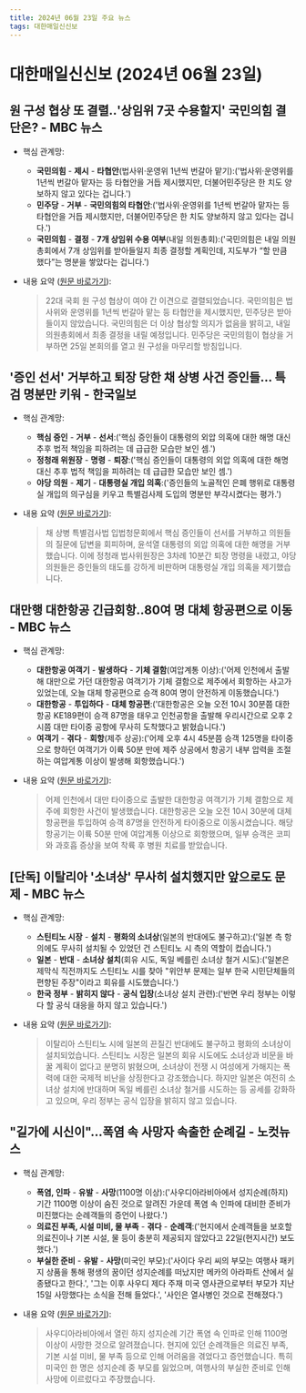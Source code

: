 ```yaml
---
title: 2024년 06월 23일 주요 뉴스
tags: 대한매일신신보
---
```


# 대한매일신신보 (2024년 06월 23일)
## 원 구성 협상 또 결렬‥'상임위 7곳 수용할지' 국민의힘 결단은? - MBC 뉴스  
  - 핵심 관계망:  
      
      * **국민의힘** - **제시** - **타협안**(법사위·운영위 1년씩 번갈아 맡기):('법사위·운영위를 1년씩 번갈아 맡자는 등 타협안을 거듭 제시했지만, 더불어민주당은 한 치도 양보하지 않고 있다는 겁니다.')  
      * **민주당** - **거부** - **국민의힘의 타협안**:('법사위·운영위를 1년씩 번갈아 맡자는 등 타협안을 거듭 제시했지만, 더불어민주당은 한 치도 양보하지 않고 있다는 겁니다.')  
      * **국민의힘** - **결정** - **7개 상임위 수용 여부**(내일 의원총회):('국민의힘은 내일 의원총회에서 7개 상임위를 받아들일지 최종 결정할 계획인데, 지도부가 “할 만큼 했다”는 명분을 쌓았다는 겁니다.')  
  
  - 내용 요약 ([원문 바로가기](https://news.google.com/rss/articles/CBMiRWh0dHBzOi8vaW1uZXdzLmltYmMuY29tL3JlcGxheS8yMDI0L253ZGVzay9hcnRpY2xlLzY2MTA1MjhfMzY1MTUuaHRtbNIBRWh0dHBzOi8vaW1uZXdzLmltYmMuY29tL3JlcGxheS8yMDI0L253ZGVzay9hcnRpY2xlLzY2MTA1MjhfMzY1MTYuaHRtbA?oc=5&hl=en-US&gl=US&ceid=US:en)):  
    > 22대 국회 원 구성 협상이 여야 간 이견으로 결렬되었습니다. 국민의힘은 법사위와 운영위를 1년씩 번갈아 맡는 등 타협안을 제시했지만, 민주당은 받아들이지 않았습니다. 국민의힘은 더 이상 협상할 의지가 없음을 밝히고, 내일 의원총회에서 최종 결정을 내릴 예정입니다. 민주당은 국민의힘이 협상을 거부하면 25일 본회의를 열고 원 구성을 마무리할 방침입니다.  
    

## '증인 선서' 거부하고 퇴장 당한 채 상병 사건 증인들... 특검 명분만 키워 - 한국일보  
  - 핵심 관계망:  
      
      * **핵심 증인** - **거부** - **선서**:('핵심 증인들이 대통령의 외압 의혹에 대한 해명 대신 추후 법적 책임을 피하려는 데 급급한 모습만 보인 셈.')  
      * **정청래 위원장** - **명령** - **퇴장**:('핵심 증인들이 대통령의 외압 의혹에 대한 해명 대신 추후 법적 책임을 피하려는 데 급급한 모습만 보인 셈.')  
      * **야당 의원** - **제기** - **대통령실 개입 의혹**:('증인들의 노골적인 은폐 행위로 대통령실 개입의 의구심을 키우고 특별검사제 도입의 명분만 부각시켰다는 평가.')  
  
  - 내용 요약 ([원문 바로가기](https://news.google.com/rss/articles/CBMiNmh0dHBzOi8vaGFua29va2lsYm8uY29tL05ld3MvUmVhZC9BMjAyNDA2MjExNzUwMDAwMTEyNtIBAA?oc=5&hl=en-US&gl=US&ceid=US:en)):  
    > 채 상병 특별검사법 입법청문회에서 핵심 증인들이 선서를 거부하고 의원들의 질문에 답변을 회피하며, 윤석열 대통령의 외압 의혹에 대한 해명을 거부했습니다. 이에 정청래 법사위원장은 3차례 10분간 퇴장 명령을 내렸고, 야당 의원들은 증인들의 태도를 강하게 비판하며 대통령실 개입 의혹을 제기했습니다.  
    

## 대만행 대한항공 긴급회항‥80여 명 대체 항공편으로 이동 - MBC 뉴스  
  - 핵심 관계망:  
      
      * **대한항공 여객기** - **발생하다** - **기체 결함**(여압계통 이상):('어제 인천에서 출발해 대만으로 가던 대한항공 여객기가 기체 결함으로 제주에서 회항하는 사고가 있었는데, 오늘 대체 항공편으로 승객 80여 명이 안전하게 이동했습니다.')  
      * **대한항공** - **투입하다** - **대체 항공편**:('대한항공은 오늘 오전 10시 30분쯤 대한항공 KE189편이 승객 87명을 태우고 인천공항을 출발해 우리시간으로 오후 2시쯤 대만 타이중 공항에 무사히 도착했다고 밝혔습니다.')  
      * **여객기** - **겪다** - **회항**(제주 상공):('어제 오후 4시 45분쯤 승객 125명을 타이중으로 향하던 여객기가 이륙 50분 만에 제주 상공에서 항공기 내부 압력을 조절하는 여압계통 이상이 발생해 회항했습니다.')  
  
  - 내용 요약 ([원문 바로가기](https://news.google.com/rss/articles/CBMiQmh0dHBzOi8vaW1uZXdzLmltYmMuY29tL25ld3MvMjAyNC9lY29uby9hcnRpY2xlLzY2MTA1MTJfMzY0NTIuaHRtbNIBQmh0dHBzOi8vaW1uZXdzLmltYmMuY29tL25ld3MvMjAyNC9lY29uby9hcnRpY2xlLzY2MTA1MTJfMzY0NTMuaHRtbA?oc=5&hl=en-US&gl=US&ceid=US:en)):  
    > 어제 인천에서 대만 타이중으로 출발한 대한항공 여객기가 기체 결함으로 제주에 회항한 사건이 발생했습니다. 대한항공은 오늘 오전 10시 30분에 대체 항공편을 투입하여 승객 87명을 안전하게 타이중으로 이동시켰습니다. 해당 항공기는 이륙 50분 만에 여압계통 이상으로 회항했으며, 일부 승객은 코피와 과호흡 증상을 보여 착륙 후 병원 치료를 받았습니다.  
    

## [단독] 이탈리아 '소녀상' 무사히 설치했지만 앞으로도 문제 - MBC 뉴스  
  - 핵심 관계망:  
      
      * **스틴티노 시장** - **설치** - **평화의 소녀상**(일본의 반대에도 불구하고):('일본 측 항의에도 무사히 설치될 수 있었던 건 스틴티노 시 측의 역할이 컸습니다.')  
      * **일본** - **반대** - **소녀상 설치**(회유 시도, 독일 베를린 소녀상 철거 시도):('일본은 제막식 직전까지도 스틴티노 시를 찾아 "위안부 문제는 일부 한국 시민단체들의 편향된 주장"이라고 회유를 시도했습니다.')  
      * **한국 정부** - **밝히지 않다** - **공식 입장**(소녀상 설치 관련):('반면 우리 정부는 이렇다 할 공식 대응을 하지 않고 있습니다.')  
  
  - 내용 요약 ([원문 바로가기](https://news.google.com/rss/articles/CBMiRWh0dHBzOi8vaW1uZXdzLmltYmMuY29tL3JlcGxheS8yMDI0L253ZGVzay9hcnRpY2xlLzY2MTA1MjlfMzY1MTUuaHRtbNIBRWh0dHBzOi8vaW1uZXdzLmltYmMuY29tL3JlcGxheS8yMDI0L253ZGVzay9hcnRpY2xlLzY2MTA1MjlfMzY1MTYuaHRtbA?oc=5&hl=en-US&gl=US&ceid=US:en)):  
    > 이탈리아 스틴티노 시에 일본의 끈질긴 반대에도 불구하고 평화의 소녀상이 설치되었습니다. 스틴티노 시장은 일본의 회유 시도에도 소녀상과 비문을 바꿀 계획이 없다고 분명히 밝혔으며, 소녀상이 전쟁 시 여성에게 가해지는 폭력에 대한 국제적 비난을 상징한다고 강조했습니다. 하지만 일본은 여전히 소녀상 설치에 반대하며 독일 베를린 소녀상 철거를 시도하는 등 공세를 강화하고 있으며, 우리 정부는 공식 입장을 밝히지 않고 있습니다.  
    

## "길가에 시신이"…폭염 속 사망자 속출한 순례길 - 노컷뉴스  
  - 핵심 관계망:  
      
      * **폭염, 인파** - **유발** - **사망**(1100명 이상):('사우디아라비아에서 성지순례(하지) 기간 1100명 이상이 숨진 것으로 알려진 가운데 폭염 속 인파에 대비한 준비가 미진했다는 순례객들의 증언이 나왔다.')  
      * **의료진 부족, 시설 미비, 물 부족** - **겪다** - **순례객**:('현지에서 순례객들을 보호할 의료진이나 기본 시설, 물 등이 충분히 제공되지 않았다고 22일(현지시간) 보도했다.')  
      * **부실한 준비** - **유발** - **사망**(미국인 부모):('사이다 우리 씨의 부모는 여행사 패키지 상품을 통해 평생의 꿈이던 성지순례를 떠났지만 메카의 아라파트 산에서 실종됐다고 한다.', '그는 이후 사우디 제다 주재 미국 영사관으로부터 부모가 지난 15일 사망했다는 소식을 전해 들었다.', '사인은 열사병인 것으로 전해졌다.')  
  
  - 내용 요약 ([원문 바로가기](https://news.google.com/rss/articles/CBMiKGh0dHBzOi8vd3d3Lm5vY3V0bmV3cy5jby5rci9uZXdzLzYxNjUzNjXSAQA?oc=5&hl=en-US&gl=US&ceid=US:en)):  
    > 사우디아라비아에서 열린 하지 성지순례 기간 폭염 속 인파로 인해 1100명 이상이 사망한 것으로 알려졌습니다. 현지에 있던 순례객들은 의료진 부족, 기본 시설 미비, 물 부족 등으로 인해 어려움을 겪었다고 증언했습니다. 특히 미국인 한 명은 성지순례 중 부모를 잃었으며, 여행사의 부실한 준비로 인해 사망에 이르렀다고 주장했습니다.  
    